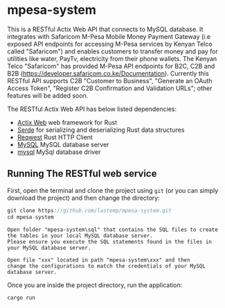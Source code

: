 # mpesa-system

This is a RESTful Actix Web API that connects to MySQL database. 
It integrates with Safaricom M-Pesa Mobile Money Payment Gateway (i.e exposed API endpoints for accessing M-Pesa services by Kenyan Telco called "Safaricom")
and enables customers to transfer money and pay for utilities like water, PayTv, electricity from their phone wallets. 
The Kenyan Telco "Safaricom" has provided M-Pesa API endpoints for B2C, C2B and B2B (https://developer.safaricom.co.ke/Documentation). 
Currently this RESTful API supports C2B "Customer to Business", "Generate an OAuth Access Token", "Register C2B Confirmation and Validation URLs"; other features will be added soon.

The RESTful Actix Web API has below listed dependencies:
- [Actix Web](https://github.com/actix/actix-web) web framework for Rust
- [Serde](https://github.com/serde-rs/serde) for serializing and deserializing Rust data structures
- [Reqwest](https://github.com/seanmonstar/reqwest) Rust HTTP Client
- [MySQL](https://github.com/mysql/mysql-server) MySQL database server
- [mysql](https://github.com/blackbeam/rust-mysql-simple) MySql database driver

## Running The RESTful web service

First, open the terminal and clone the project using `git` (or you can simply download the project) and then change the directory:

```Rust
git clone https://github.com/lastemp/mpesa-system.git 
cd mpesa-system
```

```MySQL
Open folder "mpesa-system\sql" that contains the SQL files to create the tables in your local MySQL database server.
Please ensure you execute the SQL statements found in the files in your MySQL database server.
```

```Config file
Open file "xxx" located in path "mpesa-system\xxx" and then 
change the configurations to match the credentials of your MySQL database server.
```

Once you are inside the project directory, run the application:

```Rust
cargo run
```